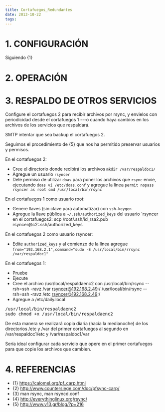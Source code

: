 ```yaml
---
title: Cortafuegos_Redundantes
date: 2013-10-22
tags:
---
```

# 1. CONFIGURACIÓN

Siguiendo {1}

# 2. OPERACIÓN

# 3. RESPALDO DE OTROS SERVICIOS

Configure el cortafuegos 2 para recibir archivos por rsync, y envielos con periodicidad desde el cortafuegos 1 ---o cuando haya cambios en los archivos de los servicios que respaldará.

SMTP intentar que sea backup el cortafuegos 2.

Seguimos el procedimiento de {5} que nos ha permitido preservar usuarios y permisos.

En el cortafuegos 2:

* Cree el directorio donde recibirá los archivos ```mkdir /var/respaldoc1/```
* Agregue un usuario `rsyncer`
* Dele permiso de utilizar `doas` para poner los archivos que `rsync` envíe, ejecutando ```doas vi /etc/doas.conf``` y agregue la línea ```permit nopass rsyncer as root cmd /usr/local/bin/rsync```

En el cortafuegos 1 como usuario root:
* Genere llaves (sin clave para automatizar) con ```ssh-keygen```
* Agregue la llave pública a `~/.ssh/authorized_keys` del usuario `rsyncer en el cortafuegos2: scp /root/.ssh/id_rsa2.pub rsyncer@c2:.ssh/authorized_keys

En el cortafuegos 2 como usuario rsyncer:
* Edite ```authorized_keys``` y al comienzo de la línea agregue ```from="192.168.2.1",command="sudo -E /usr/local/bin/rrsync /var/respaldoc1"```

En el cortafuegos 1:
* Pruebe
* Ejecute
* Cree el archivo /usr/local/respaldaenc2 con
/usr/local/bin/rsync --rsh=ssh -ravz  /var rsyncer@192.168.2.49:/
/usr/local/bin/rsync --rsh=ssh -ravz  /etc rsyncer@192.168.2.49:/
* Agregue a /etc/daily.local
<pre>
/usr/local/bin/respaldaenc2
sudo chmod +x /usr/local/bin/respaldaenc2
</pre>

De esta manera se realizará copia diaria (hacia la medianoche) de los directorios /etc y /var del primer cortafuegos al segundo en /var/respaldoc1/etc y /var/respaldoc1/var

Sería ideal configurar cada servicio que opere en el primer cortafuegos para que copie los archivos que cambien.


# 4. REFERENCIAS

* {1} https://calomel.org/pf_carp.html
* {2} http://www.countersiege.com/doc/pfsync-carp/
* {3} man rsync, man rsyncd.conf
* {4} http://everythinglinux.org/rsync/
* {5} http://www.v13.gr/blog/?p=216
